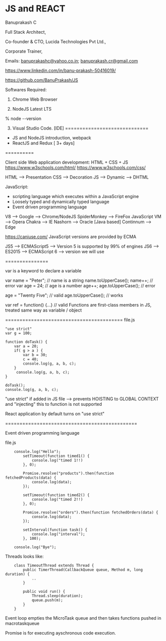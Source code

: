 # JS and REACT
Banuprakash C

Full Stack Architect,

Co-founder & CTO, Lucida Technologies Pvt Ltd.,

Corporate Trainer,

Emails: banuprakashc@yahoo.co.in; banuprakash.cr@gmail.com

https://www.linkedin.com/in/banu-prakash-50416019/

https://github.com/BanuPrakash/JS

Softwares Required:

1) Chrome Web Browser

2) NodeJS Latest LTS

% node --version

3) Visual Studio Code. [IDE]
=============================

* JS and NodeJS introduction, webpack
* ReactJS and Redux [ 3+ days]

==========

Client side Web application development:
HTML + CSS + JS
https://www.w3schools.com/html/
https://www.w3schools.com/css/

HTML --> Presentation
CSS --> Decoration
JS --> Dynamic --> DHTML

JavaScript: 
* scripting language which executes within a JavaScript engine
* Loosely typed and dynamically typed language
* Event driven programming language

V8 --> Google --> Chrome/NodeJS
SpiderMonkey --> FireFox
JavaScript VM --> Opera
Chakra --> IE
Nashorn --> Oracle [Java based]
Continnum --> Edge

https://caniuse.com/
JavaScript versions are provided by ECMA

JS5 --> ECMAScript5 --> Version 5 is supported by 99% of engines
JS6 --> ES2015 --> ECMAScript 6 --> version we will use

===============

var is a keyword to declare a variable

var name = "Peter"; // name is a string
name.toUpperCase();
name++; // error
var age = 24; // age is a number
age++;
age.toUpperCase(); // error

age = "Twenty Five"; // valid
age.toUpperCase(); // works

var ref = function() {...} // valid
Functions are first-class members in JS, treated same way as variable / object

=========================================
file.js

```
"use strict"
var g = 100;

function doTask() {
    var a = 20;
    if( g > a ) {
        var b = 30;
        c = 40;
        console.log(g, a, b, c);
    }
     console.log(g, a, b, c);
}

doTask();
console.log(g, a, b, c);

```

"use strict" if added in JS file --> prevents HOISTING to GLOBAL CONTEXT and "injecting" this to function is not supported

React application by default turns on "use strict"

==============================================

Event driven programming language

file.js
```
    console.log("Hello");
        setTimeout(function timed1() {
            console.log("timed 1!!)
        }, 0);

        Promise.resolve("products").then(function fetchedProducts(data) {
            console.log(data);
        });

        setTimeout(function timed2() {
            console.log("timed 2!!)
        }, 0);

        Promise.resolve("orders").then(function fetchedOrders(data) {
            console.log(data);
        });

        setInterval(function task() {
            console.log("interval");
        }, 100);

    console.log("Bye");
```

Threads looks like:
```
    class TimeoutThread extends Thread {
        public TimerThread(CallbackQueue queue, Method m, long duration) {
            ..
        }

        public void run() {
            Thread.sleep(duration);
            queue.push(m);
        }
    }

```
Event loop empties the MicroTask queue and then takes functions pushed in macrotaskqueue

Promise is for executing ayschronous code execution.








